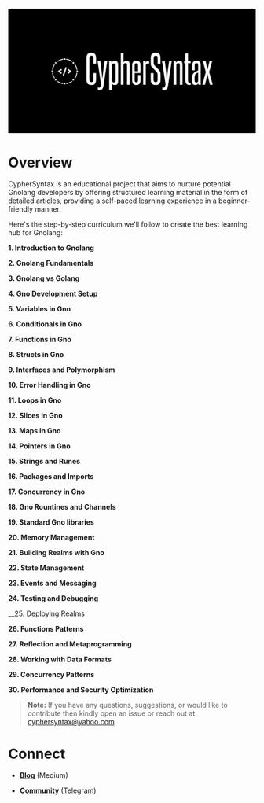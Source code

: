 ![Alt Image](https://github.com/Danish-Mahboob/CypherSyntax/blob/59c7984cfa85a5f215d67bdd50527b515f7880ed/Banner.jpg)

# Overview

CypherSyntax is an educational project that aims to nurture potential Gnolang developers by offering structured learning material in the form of detailed articles, providing a self-paced learning experience in a beginner-friendly manner.


Here's the step-by-step curriculum we'll follow to create the best learning hub for Gnolang:

__1. Introduction to Gnolang__

__2. Gnolang Fundamentals__

__3. Gnolang vs Golang__

__4. Gno Development Setup__

__5. Variables in Gno__

__6. Conditionals in Gno__

__7. Functions in Gno__

__8. Structs in Gno__

__9. Interfaces and Polymorphism__

__10. Error Handling in Gno__

__11. Loops in Gno__

__12. Slices in Gno__

__13. Maps in Gno__

__14. Pointers in Gno__

__15. Strings and Runes__

__16. Packages and Imports__

__17. Concurrency in Gno__

__18. Gno Rountines and Channels__

__19. Standard Gno libraries__

__20. Memory Management__

__21. Building Realms with Gno__

__22. State Management__

__23. Events and Messaging__

__24. Testing and Debugging__

__25. Deploying Realms

__26. Functions Patterns__

__27. Reflection and Metaprogramming__

__28. Working with Data Formats__

__29. Concurrency Patterns__

__30. Performance and Security Optimization__


>__Note:__ If you have any questions, suggestions, or would like to contribute then kindly open an issue or reach out at: cyphersyntax@yahoo.com


# Connect
+ __[Blog](https://medium.com/@cyphersyntax)__ (Medium)

+ __[Community](https://t.me/cyphersyntax)__ (Telegram)

